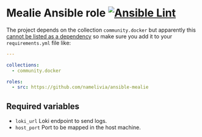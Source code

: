 # Mealie Ansible role [![Ansible Lint](https://github.com/namelivia/ansible-mealie/actions/workflows/ansible-lint.yml/badge.svg)](https://github.com/namelivia/ansible-mealie/actions/workflows/ansible-lint.yml)

The project depends on the collection `community.docker` but apparently this [cannot be listed as a dependency](https://github.com/ansible/ansible/issues/62847) so make sure you add it to your `requirements.yml` file like:

```yml
---

collections:
  - community.docker

roles:
  - src: https://github.com/namelivia/ansible-mealie
```

## Required variables
 - `loki_url` Loki endpoint to send logs.
 - `host_port` Port to be mapped in the host machine.
